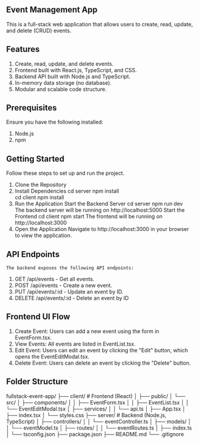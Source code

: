 Event Management App
-------------------------
This is a full-stack web application that allows users to create, read, update, and delete (CRUD) events. 

Features
-------------------------
1. Create, read, update, and delete events.
2. Frontend built with React.js, TypeScript, and CSS.
3. Backend API built with Node.js and TypeScript.
4. In-memory data storage (no database).
5. Modular and scalable code structure.

Prerequisites
-------------------------
Ensure you have the following installed:
1. Node.js
2. npm

Getting Started
-------------------------
Follow these steps to set up and run the project.

1. Clone the Repository
2. Install Dependencies
    cd server
    npm install    
    cd client
    npm install
3. Run the Application
    Start the Backend Server
        cd server
        npm run dev
        The backend server will be running on http://localhost:5000
    Start the Frontend
        cd client
        npm start
        The frontend will be running on http://localhost:3000
4. Open the Application
    Navigate to http://localhost:3000 in your browser to view the application.  

API Endpoints
-------------------------
    The backend exposes the following API endpoints:
1. GET /api/events - Get all events.
2. POST /api/events - Create a new event.
3. PUT /api/events/:id - Update an event by ID.
4. DELETE /api/events/:id - Delete an event by ID

Frontend UI Flow
-------------------------
1. Create Event: Users can add a new event using the form in EventForm.tsx.
2. View Events: All events are listed in EventList.tsx.
3. Edit Event: Users can edit an event by clicking the "Edit" button, which opens the EventEditModal.tsx.
4. Delete Event: Users can delete an event by clicking the "Delete" button.    

Folder Structure
-------------------------
fullstack-event-app/
├── client/               # Frontend (React)
│   ├── public/
│   └── src/
│       ├── components/
│       │   ├── EventForm.tsx
│       │   ├── EventList.tsx
│       │   └── EventEditModal.tsx
│       ├── services/
│       │   └── api.ts
│       ├── App.tsx
│       ├── index.tsx
│       └── styles.css
├── server/               # Backend (Node.js, TypeScript)
│   ├── controllers/
│   │   └── eventController.ts
│   ├── models/
│   │   └── eventModel.ts
│   ├── routes/
│   │   └── eventRoutes.ts
│   ├── index.ts
│   └── tsconfig.json
├── package.json
├── README.md
└── .gitignore
